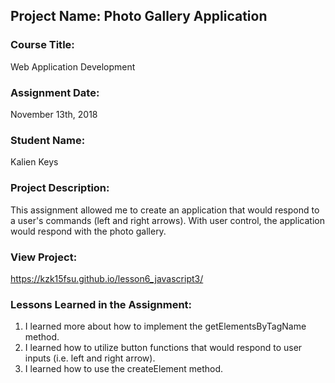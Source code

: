 ## Project Name:  Photo Gallery Application

### Course Title:
Web Application Development

### Assignment Date:  
November 13th, 2018

### Student Name:  
Kalien Keys

### Project Description:
This assignment allowed me to create an application that would respond to a user's commands (left and right arrows).  With user control, the application would respond with the photo gallery.

### View Project:
https://kzk15fsu.github.io/lesson6_javascript3/

### Lessons Learned in the Assignment:
1. I learned more about how to implement the getElementsByTagName method.
2. I learned how to utilize button functions that would respond to user inputs (i.e. left and right arrow).
3. I learned how to use the createElement method.

